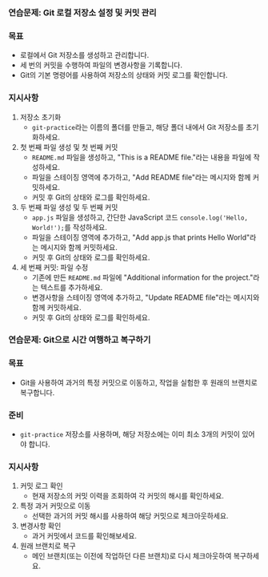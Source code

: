 ### 연습문제: Git 로컬 저장소 설정 및 커밋 관리

### 목표

- 로컬에서 Git 저장소를 생성하고 관리합니다.
- 세 번의 커밋을 수행하여 파일의 변경사항을 기록합니다.
- Git의 기본 명령어를 사용하여 저장소의 상태와 커밋 로그를 확인합니다.

### 지시사항

1. 저장소 초기화
    - `git-practice`라는 이름의 폴더를 만들고, 해당 폴더 내에서 Git 저장소를 초기화하세요.
2. 첫 번째 파일 생성 및 첫 번째 커밋
    - `README.md` 파일을 생성하고, "This is a README file."라는 내용을 파일에 작성하세요.
    - 파일을 스테이징 영역에 추가하고, "Add README file"라는 메시지와 함께 커밋하세요.
    - 커밋 후 Git의 상태와 로그를 확인하세요.
3. 두 번째 파일 생성 및 두 번째 커밋
    - `app.js` 파일을 생성하고, 간단한 JavaScript 코드 `console.log('Hello, World!');`를 작성하세요.
    - 파일을 스테이징 영역에 추가하고, "Add app.js that prints Hello World"라는 메시지와 함께 커밋하세요.
    - 커밋 후 Git의 상태와 로그를 확인하세요.
4. 세 번째 커밋: 파일 수정
    - 기존에 만든 `README.md` 파일에 "Additional information for the project."라는 텍스트를 추가하세요.
    - 변경사항을 스테이징 영역에 추가하고, "Update README file"라는 메시지와 함께 커밋하세요.
    - 커밋 후 Git의 상태와 로그를 확인하세요.

### 연습문제: Git으로 시간 여행하고 복구하기

### 목표

- Git을 사용하여 과거의 특정 커밋으로 이동하고, 작업을 실험한 후 원래의 브랜치로 복구합니다.

### 준비

- `git-practice` 저장소를 사용하며, 해당 저장소에는 이미 최소 3개의 커밋이 있어야 합니다.

### 지시사항

1. 커밋 로그 확인
    - 현재 저장소의 커밋 이력을 조회하여 각 커밋의 해시를 확인하세요.
2. 특정 과거 커밋으로 이동
    - 선택한 과거의 커밋 해시를 사용하여 해당 커밋으로 체크아웃하세요.
3. 변경사항 확인
    - 과거 커밋에서 코드를 확인해보세요.
4. 원래 브랜치로 복구
    - 메인 브랜치(또는 이전에 작업하던 다른 브랜치)로 다시 체크아웃하여 복구하세요.